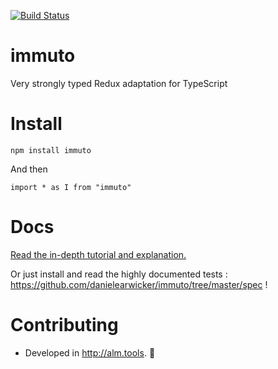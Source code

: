 [![Build Status](https://travis-ci.org/danielearwicker/immuto.svg?branch=master)](https://travis-ci.org/danielearwicker/immuto)

# immuto
Very strongly typed Redux adaptation for TypeScript

# Install 

    npm install immuto

And then 

    import * as I from "immuto"

# Docs 

[Read the in-depth tutorial and explanation.](http://danielearwicker.github.io/Immuto_Strongly_Typed_Redux_Composition.html)

Or just install and read the highly documented tests : https://github.com/danielearwicker/immuto/tree/master/spec !

# Contributing

* Developed in http://alm.tools. :rose:
